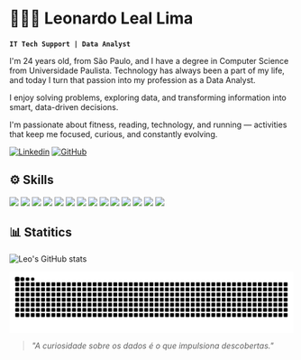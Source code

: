 

# 🧑🏻‍💻 Leonardo Leal Lima

**`IT Tech Support | Data Analyst`**

I'm 24 years old, from São Paulo, and I have a degree in Computer Science from Universidade Paulista. Technology has always been a part of my life, and today I turn that passion into my profession as a Data Analyst.

I enjoy solving problems, exploring data, and transforming information into smart, data-driven decisions.

I'm passionate about fitness, reading, technology, and running — activities that keep me focused, curious, and constantly evolving.

[![Linkedin](https://img.shields.io/badge/LinkedIn-0077B5?style=for-the-badge&logo=linkedin&logoColor=white)](https://www.linkedin.com/in/leonardoleallima)
[![GitHub](https://img.shields.io/badge/GitHub-100000?style=for-the-badge&logo=github&logoColor=white)](https://github.com/leoleaal)



## ⚙️ Skills

<div style="display: inline_block">

  <!-- Linguagens e Bibliotecas -->
  <img src="https://img.shields.io/badge/Python-3776AB?style=for-the-badge&logo=python&logoColor=white"/>
  <img src="https://img.shields.io/badge/Pandas-150458?style=for-the-badge&logo=pandas&logoColor=white"/>
  <img src="https://img.shields.io/badge/Numpy-013243?style=for-the-badge&logo=numpy&logoColor=white"/>
  <img src="https://img.shields.io/badge/Matplotlib-11557C?style=for-the-badge&logo=matplotlib&logoColor=white"/>

  <!-- Banco de Dados -->
  <img src="https://img.shields.io/badge/MySQL-005C84?style=for-the-badge&logo=mysql&logoColor=white"/>
  <img src="https://img.shields.io/badge/PostgreSQL-4169E1?style=for-the-badge&logo=postgresql&logoColor=white"/>
  <img src="https://img.shields.io/badge/SQL%20Server-CC2927?style=for-the-badge&logo=microsoftsqlserver&logoColor=white"/>
  <img src="https://img.shields.io/badge/Teradata-F37440?style=for-the-badge&logo=teradata&logoColor=white"/>


  <!-- BI e Planilhas -->
  <img src="https://img.shields.io/badge/Power%20BI-F2C811?style=for-the-badge&logo=powerbi&logoColor=white" />
  <img src="https://img.shields.io/badge/Tableau-E97627?style=for-the-badge&logo=tableau&logoColor=white"/>
  <img src="https://img.shields.io/badge/Microsoft%20Excel-217346?style=for-the-badge&logo=microsoftexcel&logoColor=white" />
  <img src="https://img.shields.io/badge/Google%20Sheets-34A853?style=for-the-badge&logo=googlesheets&logoColor=white" />

  <!-- Ferramentas -->
  <img src="https://img.shields.io/badge/Git-F05032?style=for-the-badge&logo=git&logoColor=white" />
  <img src="https://img.shields.io/badge/Jupyter-F37626?style=for-the-badge&logo=jupyter&logoColor=white" />

</div>


## 📊 Statitics

![Leo's GitHub stats](https://github-readme-stats.vercel.app/api?username=leoleaal&show_icons=true&theme=vue&locale=pt-br)

<picture align="center">
  <source media="(prefers-color-scheme: dark)" srcset="https://raw.githubusercontent.com/leoleaal/leoleaal/output/github-contribution-grid-snake-dark.svg">
  <source media="(prefers-color-scheme: light)" srcset="https://raw.githubusercontent.com/leoleaal/leoleaal/output/github-contribution-grid-snake-dark.svg">
  <img align="center" alt="github contribution grid snake animation" src="https://raw.githubusercontent.com/leoleaal/leoleaal/output/github-contribution-grid-snake.svg">
</picture>

> *"A curiosidade sobre os dados é o que impulsiona descobertas."*
